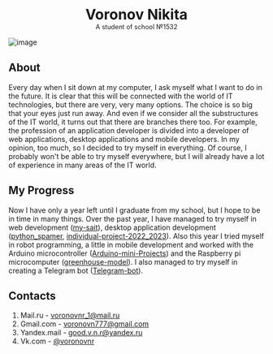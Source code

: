 <div style="text-align:  center;
        font-size:200%;"><b>Voronov Nikita</b></div>
<div style="text-align:  center;
        font-size:90%;">A student of school №1532</div>

![image](https://www.nastol.com.ua/pic/202006/1920x1080/nastol.com.ua-407340.jpg)

## **About**
Every day when I sit down at my computer, I ask myself what I want to do in the future. It is clear that this will be connected with the world of IT technologies, but there are very, very many options. The choice is so big that your eyes just run away. And even if we consider all the substructures of the IT world, it turns out that there are branches there too. For example, the profession of an application developer is divided into a developer of web applications, desktop applications and mobile developers. In my opinion, too much, so I decided to try myself in everything. Of course, I probably won't be able to try myself everywhere, but I will already have a lot of experience in many areas of the IT world.

## **My Progress**
Now I have only a year left until I graduate from my school, but I hope to be in time in many things. Over the past year, I have managed to try myself in web development ([my-sait](https://github.com/voronov-nikita/my-sait)), desktop application development ([python_spamer](https://github.com/voronov-nikita/python_spamer), [individual-project-2022_2023](https://github.com/voronov-nikita/individual-project-2022_2023)). Also this year I tried myself in robot programming, a little in mobile development and worked with the Arduino microcontroller ([Arduino-mini-Projects](https://github.com/voronov-nikita/Arduino-mini-Projects)) and the Raspberry pi microcomputer ([greenhouse-model](https://github.com/voronov-nikita/greenhouse-model)). I also managed to try myself in creating a Telegram bot ([Telegram-bot](https://github.com/voronov-nikita/Telegram-bot)).

## **Contacts**
1. Mail.ru - voronovnr_1@mail.ru
2. Gmail.com - voronovn777@gmail.com
3. Yandex.mail - good.v.n.r@yandex.ru
4. Vk.com - [@voronovnr](https://vk.com/voronovnr)

<!--
**voronov-nikita/voronov-nikita** is a ✨ _special_ ✨ repository because its `README.md` (this file) appears on your GitHub profile.

Here are some ideas to get you started:

- 🔭 I’m currently working on ...
- 🌱 I’m currently learning ...
- 👯 I’m looking to collaborate on ...
- 🤔 I’m looking for help with ...
- 💬 Ask me about ...
- 📫 How to reach me: ...
- 😄 Pronouns: ...
- ⚡ Fun fact: ...
-->
